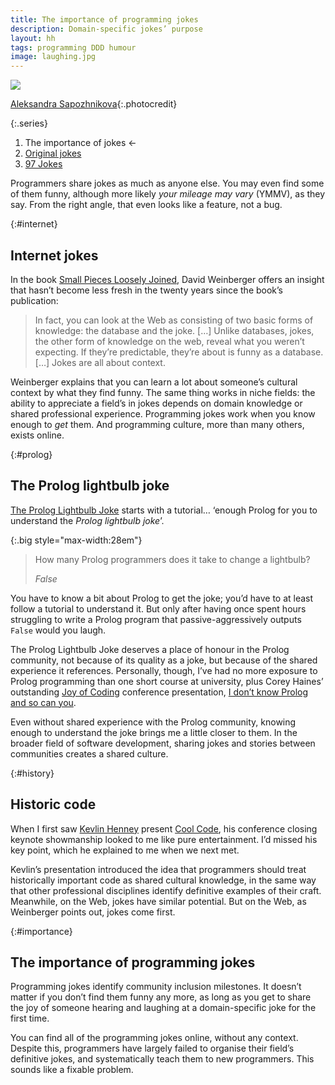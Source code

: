 ```yaml
---
title: The importance of programming jokes
description: Domain-specific jokes’ purpose
layout: hh
tags: programming DDD humour
image: laughing.jpg
---
```


![](laughing.jpg)

[Aleksandra Sapozhnikova](https://unsplash.com/photos/r_-zzXrnzxI){:.photocredit}

{:.series}
1. The importance of jokes ←
2. [Original jokes](original-jokes) <!-- 2023-09-26 -->
3. [97 Jokes](97-jokes) <!-- 2025-05-20 -->

Programmers share jokes as much as anyone else.
You may even find some of them funny, although more likely _your mileage may vary_ (YMMV), as they say.
From the right angle, that even looks like a feature, not a bug.

{:#internet}
## Internet jokes

In the book [Small Pieces Loosely Joined](https://www.smallpieces.com),
David Weinberger offers an insight that hasn’t become less fresh in the twenty years since the book’s publication:

> In fact, you can look at the Web as consisting of two basic forms of knowledge: the database and the joke. […] Unlike databases, jokes, the other form of knowledge on the web, reveal what you weren’t expecting. If they’re predictable, they’re about is funny as a database. […] Jokes are all about context.

Weinberger explains that you can learn a lot about someone’s cultural context by what they find funny.
The same thing works in niche fields: the ability to appreciate a field’s in jokes depends on domain knowledge or shared professional experience.
Programming jokes work when you know enough to _get_ them.
And programming culture, more than many others, exists online.

{:#prolog}
## The Prolog lightbulb joke

[The Prolog Lightbulb Joke](http://www.j-paine.org/dobbs/prolog_lightbulb.html)
starts with a tutorial… ‘enough Prolog for you to understand the _Prolog lightbulb joke_’.

{:.big style="max-width:28em"}
> How many Prolog programmers does it take to change a lightbulb?
>
> _False_

You have to know a bit about Prolog to get the joke;
you’d have to at least follow a tutorial to understand it.
But only after having once spent hours struggling to write a Prolog program that passive-aggressively outputs `False` would you laugh.

The Prolog Lightbulb Joke deserves a place of honour in the Prolog community, 
not because of its quality as a joke, but because of the shared experience it references.
Personally, though, I’ve had no more exposure to Prolog programming than one short course at university,
plus Corey Haines’ outstanding
[Joy of Coding](https://joyofcoding.org) conference presentation,
[I don’t know Prolog and so can you](https://www.infoq.com/presentations/prolog-introduction/).

Even without shared experience with the Prolog community, knowing enough to understand the joke brings me a little closer to them.
In the broader field of software development, sharing jokes and stories between communities creates a shared culture.

{:#history}
## Historic code

When I first saw [Kevlin Henney](https://about.me/kevlin) present
[Cool Code](https://www.infoq.com/presentations/Cool-Code/),
his conference closing keynote showmanship looked to me like pure entertainment.
I’d missed his key point, which he explained to me when we next met.

Kevlin’s presentation introduced the idea that programmers should treat historically important code as shared cultural knowledge, in the same way that other professional disciplines identify definitive examples of their craft.
Meanwhile, on the Web, jokes have similar potential.
But on the Web, as Weinberger points out, jokes come first.

{:#importance}
## The importance of programming jokes

Programming jokes identify community inclusion milestones.
It doesn’t matter if you don’t find them funny any more, as long as you get to share the joy of someone hearing and laughing at a domain-specific joke for the first time.

You can find all of the programming jokes online, without any context.
Despite this, programmers have largely failed to organise their field’s definitive jokes, and systematically teach them to new programmers.
This sounds like a fixable problem.
